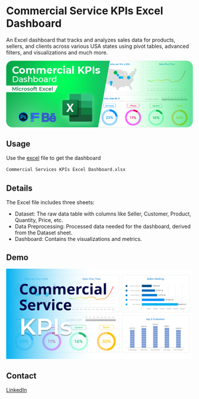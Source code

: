 # Commercial Service KPIs Excel Dashboard

An Excel dashboard that tracks and analyzes sales data for products, sellers, and clients across various USA states using pivot tables, advanced filters, and visualizations and much more.

![Project Banner](./project-banner.png)


## Usage

Use the [excel](https://www.microsoft.com/fr-fr/microsoft-365/excel) file to get the dashboard

```bash
Commercial Services KPIs Excel Dashboard.xlsx
```

## Details
The Excel file includes three sheets:

- Dataset: The raw data table with columns like Seller, Customer, Product, Quantity, Price, etc.
- Data Preprocessing: Processed data needed for the dashboard, derived from the Dataset sheet.
- Dashboard: Contains the visualizations and metrics.

## Demo

![Demo](./commercial_dashboard.svg)

## Contact

[LinkedIn](https://www.linkedin.com/in/akhatarmourad/)
